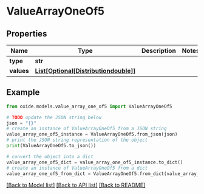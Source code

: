 # ValueArrayOneOf5


## Properties

Name | Type | Description | Notes
------------ | ------------- | ------------- | -------------
**type** | **str** |  | 
**values** | [**List[Optional[Distributiondouble]]**](Distributiondouble.md) |  | 

## Example

```python
from oxide.models.value_array_one_of5 import ValueArrayOneOf5

# TODO update the JSON string below
json = "{}"
# create an instance of ValueArrayOneOf5 from a JSON string
value_array_one_of5_instance = ValueArrayOneOf5.from_json(json)
# print the JSON string representation of the object
print(ValueArrayOneOf5.to_json())

# convert the object into a dict
value_array_one_of5_dict = value_array_one_of5_instance.to_dict()
# create an instance of ValueArrayOneOf5 from a dict
value_array_one_of5_from_dict = ValueArrayOneOf5.from_dict(value_array_one_of5_dict)
```
[[Back to Model list]](../README.md#documentation-for-models) [[Back to API list]](../README.md#documentation-for-api-endpoints) [[Back to README]](../README.md)


